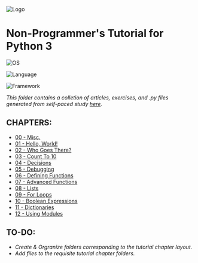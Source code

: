 ![Logo](https://www.python.org/static/community_logos/python-logo-master-v3-TM-flattened.png)

# Non-Programmer's Tutorial for Python 3
![OS](https://img.shields.io/badge/mac%20os-000000?style=for-the-badge&logo=apple&logoColor=white)

![Language](https://img.shields.io/badge/Python-FFD43B?style=for-the-badge&logo=python&logoColor=blue)

![Framework](https://img.shields.io/badge/pypi-3775A9?style=for-the-badge&logo=pypi&logoColor=white)

*This folder contains a colletion of articles, exercises, and .py files generated from self-paced study [here](https://en.wikibooks.org/wiki/Non-Programmer%27s_Tutorial_for_Python_3).*

## CHAPTERS:
*  [00 - Misc.](https://github.com/rhc-iv/Python-3-Lessons/tree/main/Non-Programmer's%20Tutorial%20for%20Python%203/00%20-%20Misc.)
*  [01 - Hello, World!](https://github.com/rhc-iv/Python-3-Lessons/tree/main/Non-Programmer's%20Tutorial%20for%20Python%203/01%20-%20Hello%20World)
*  [02 - Who Goes There?](https://github.com/rhc-iv/Python-3-Lessons/tree/main/Non-Programmer's%20Tutorial%20for%20Python%203/02%20-%20Who%20Goes%20There)
*  [03 - Count To 10](https://github.com/rhc-iv/Python-3-Lessons/tree/main/Non-Programmer's%20Tutorial%20for%20Python%203/03%20-%20Count%20to%2010)
*  [04 - Decisions](https://github.com/rhc-iv/Python-3-Lessons/tree/main/Non-Programmer's%20Tutorial%20for%20Python%203/04%20-%20Decisions)
*  [05 - Debugging](https://github.com/rhc-iv/Python-3-Lessons/tree/main/Non-Programmer's%20Tutorial%20for%20Python%203/05%20-%20Debugging)
*  [06 - Defining Functions](https://github.com/rhc-iv/Python-3-Lessons/tree/main/Non-Programmer's%20Tutorial%20for%20Python%203/06%20-%20Defining%20Functions)
*  [07 - Advanced Functions](https://github.com/rhc-iv/Python-3-Lessons/tree/main/Non-Programmer's%20Tutorial%20for%20Python%203/07%20-%20Advanced%20Functions)
*  [08 - Lists](https://github.com/rhc-iv/Python-3-Lessons/tree/main/Non-Programmer's%20Tutorial%20for%20Python%203/08%20-%20Lists)
*  [09 - For Loops](https://github.com/rhc-iv/Python-3-Lessons/tree/main/Non-Programmer's%20Tutorial%20for%20Python%203/09%20-%20For%20Loops)
*  [10 - Boolean Expressions](https://github.com/rhc-iv/Python-3-Lessons/tree/main/Non-Programmer's%20Tutorial%20for%20Python%203/10%20-%20Boolean%20Expressions)
*  [11 - Dictionaries](https://github.com/rhc-iv/Python-3-Lessons/tree/main/Non-Programmer's%20Tutorial%20for%20Python%203/11%20-%20Dictionaries)
*  [12 - Using Modules](https://github.com/rhc-iv/Python-3-Lessons/tree/main/Non-Programmer's%20Tutorial%20for%20Python%203/12%20-%20Using%20Modules)

## TO-DO:
*  _Create & Orgranize folders corresponding to the tutorial chapter layout._
*  _Add files to the requisite tutorial chapter folders._
